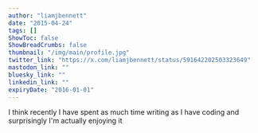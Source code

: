 ```yaml
---
author: "liamjbennett"
date: "2015-04-24"
tags: []
ShowToc: false
ShowBreadCrumbs: false
thumbnail: "/img/main/profile.jpg"
twitter_link: "https://x.com/liamjbennett/status/591642202503323649"
mastodon_link: ""
bluesky_link: ""
linkedin_link: ""
expiryDate: "2016-01-01"
---
```


I think recently I have spent as much time writing as I have coding and surprisingly I'm actually enjoying it

